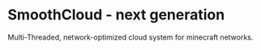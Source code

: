 # SmoothCloud - next generation

Multi-Threaded, network-optimized cloud system for minecraft networks.